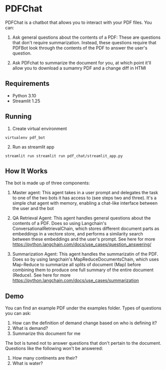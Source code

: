 # PDFChat
PDFChat is a chatbot that allows you to interact with your PDF files. You can:

1. Ask general questions about the contents of a PDF: These are questions that don't require summarization.
        Instead, these questions require that PDFBot look through the contents of the PDF to answer the user's
        question.

2. Ask PDFchat to summarize the document for you, at which point it'll allow you to download a sumamry PDF and a change diff in HTMl

## Requirements
* Python 3.10
* Streamlit 1.25

## Running
1. Create virtual environment
```
virtualenv pdf_bot
```

2. Run as streamlit app
```
streamlit run streamlit run pdf_chat/streamlit_app.py
```

## How It Works
The bot is made up of three components:
    
1. Master agent: This agent takes in a user prompt and delegates the task to one of the two bots it has access to (see steps two and three). It's a simple chat agent with memory, enabling a chat-like interface between the user and the bot
    
2. QA Retrieval Agent: This agent handles general questions about the contents of a PDF. Does so using Langchain's ConversationalRetrievalChain, which stores different document parts as embeddings in a vectore store, and performs a similarity search between these embeddings and the user's prompt. See here for more https://python.langchain.com/docs/use_cases/question_answering/

3. Summarization Agent: This agent handles the summarizatin of the PDF. Does so by using langchain's MapReduceDocumentsChain, which uses Map-Reduce to summarize all splits of document (Map) before combining them to produce one full summary of the entire document (Reduce). See here for more https://python.langchain.com/docs/use_cases/summarization

## Demo
You can find an example PDF under the examples folder. Types of questions you can ask:

1. How can the definition of demand change based on who is defining it?
2. What is demand?
3. Summarize this document for me

The bot is tuned not to answer questions that don't pertain to the document. Questions like the following won't be answered:
1. How many continents are their?
2. What is water?
